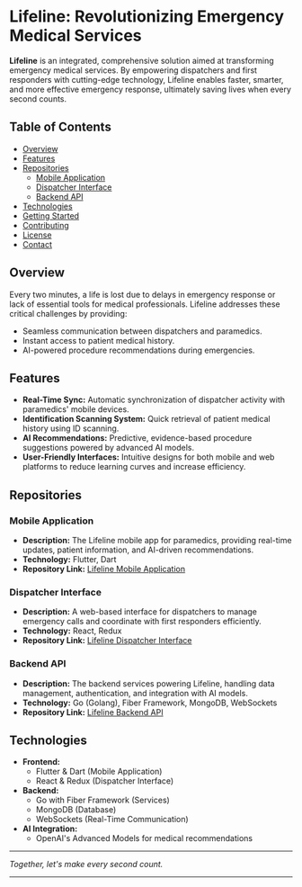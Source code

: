 # Lifeline: Revolutionizing Emergency Medical Services

**Lifeline** is an integrated, comprehensive solution aimed at transforming emergency medical services. By empowering dispatchers and first responders with cutting-edge technology, Lifeline enables faster, smarter, and more effective emergency response, ultimately saving lives when every second counts.

## Table of Contents

- [Overview](#overview)
- [Features](#features)
- [Repositories](#repositories)
  - [Mobile Application](#mobile-application)
  - [Dispatcher Interface](#dispatcher-interface)
  - [Backend API](#backend-api)
- [Technologies](#technologies)
- [Getting Started](#getting-started)
- [Contributing](#contributing)
- [License](#license)
- [Contact](#contact)

## Overview

Every two minutes, a life is lost due to delays in emergency response or lack of essential tools for medical professionals. Lifeline addresses these critical challenges by providing:

- Seamless communication between dispatchers and paramedics.
- Instant access to patient medical history.
- AI-powered procedure recommendations during emergencies.

## Features

- **Real-Time Sync:** Automatic synchronization of dispatcher activity with paramedics' mobile devices.
- **Identification Scanning System:** Quick retrieval of patient medical history using ID scanning.
- **AI Recommendations:** Predictive, evidence-based procedure suggestions powered by advanced AI models.
- **User-Friendly Interfaces:** Intuitive designs for both mobile and web platforms to reduce learning curves and increase efficiency.

## Repositories

### Mobile Application

- **Description:** The Lifeline mobile app for paramedics, providing real-time updates, patient information, and AI-driven recommendations.
- **Technology:** Flutter, Dart
- **Repository Link:** [Lifeline Mobile Application](https://github.com/OpenLabsRo/application)

### Dispatcher Interface

- **Description:** A web-based interface for dispatchers to manage emergency calls and coordinate with first responders efficiently.
- **Technology:** React, Redux
- **Repository Link:** [Lifeline Dispatcher Interface](https://github.com/OpenLabsRo/dispatch)

### Backend API

- **Description:** The backend services powering Lifeline, handling data management, authentication, and integration with AI models.
- **Technology:** Go (Golang), Fiber Framework, MongoDB, WebSockets
- **Repository Link:** [Lifeline Backend API](https://github.com/OpenLabsRo/api)

## Technologies

- **Frontend:**
  - Flutter & Dart (Mobile Application)
  - React & Redux (Dispatcher Interface)
- **Backend:**
  - Go with Fiber Framework (Services)
  - MongoDB (Database)
  - WebSockets (Real-Time Communication)
- **AI Integration:**
  - OpenAI's Advanced Models for medical recommendations

---

*Together, let's make every second count.*

---


